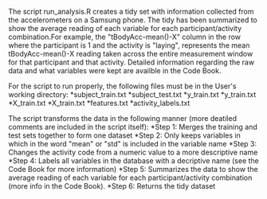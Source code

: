 The script run_analysis.R creates a tidy set with information collected from the accelerometers on a Samsung phone. The tidy has been summarized to show the average reading of each variable 
for each participant/activity combination.For example, the "tBodyAcc-mean()-X" column in the row where the participant is 1 and the activity is "laying", represents the mean tBodyAcc-mean()-X reading
taken across the entire measurement window for that participant and that activity. Detailed information regarding the raw
data and what variables were kept are availble in the Code Book. 

For the script to run properly, the following files must be in the User's working directory:
*subject_train.txt
*subject_test.txt
*y_train.txt
*y_train.txt
*X_train.txt
*X_train.txt
*features.txt
*activity_labels.txt

The script transforms the data in the following manner (more deatiled comments are included in the script itself):
*Step 1: Merges the training and test sets together to form one dataset
*Step 2: Only keeps variables in which in the word "mean" or "std" is included in the variable name
*Step 3: Changes the activity code from a numeric value to a more descriptive name
*Step 4: Labels all variables in the database with a decriptive name (see the Code Book for more information)
*Step 5: Summarizes the data to show the average reading of each variable for each participant/activity combination (more info in the Code Book).
*Step 6: Returns the tidy dataset
